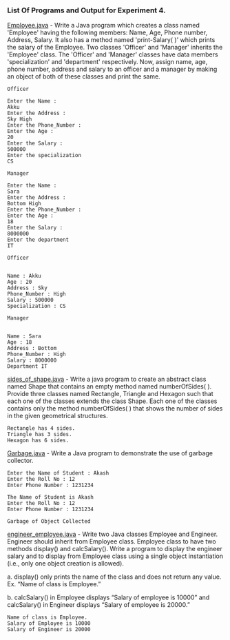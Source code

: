 ### List Of Programs and Output for Experiment 4.

[Employee.java](https://github.com/akkupy/JavaS3/blob/master/Java_Exp_4/Employee.java) - Write a Java program which creates a class named 'Employee' having the following members: Name, Age, Phone number, Address, Salary. It also has a method named 'print-Salary( )' which prints the salary of the Employee. Two classes 'Officer' and 'Manager' inherits the 'Employee' class. The 'Officer' and 'Manager' classes have data members 'specialization' and 'department' respectively. Now, assign name, age, phone number, address and salary to an officer and a manager by making an object of both of these classes and print the same.
```
Officer

Enter the Name :
Akku
Enter the Address :
Sky High
Enter the Phone_Number :
Enter the Age :
20
Enter the Salary :
500000
Enter the specialization
CS

Manager

Enter the Name :
Sara
Enter the Address :
Bottom High
Enter the Phone_Number :
Enter the Age :
18
Enter the Salary :
8000000
Enter the department
IT

Officer


Name : Akku
Age : 20
Address : Sky
Phone_Number : High
Salary : 500000
Specialization : CS

Manager


Name : Sara
Age : 18
Address : Bottom
Phone_Number : High
Salary : 8000000
Department IT
```     

[sides_of_shape.java](https://github.com/akkupy/JavaS3/blob/master/Java_Exp_4/sides_of_shape.java) - Write a java program to create an abstract class named Shape that contains an empty method named numberOfSides( ). Provide three classes named Rectangle, Triangle and Hexagon such that each one of the classes extends the class Shape. Each one of the classes contains only the method numberOfSides( ) that shows the number of sides in the given geometrical structures.

```
Rectangle has 4 sides.
Triangle has 3 sides.
Hexagon has 6 sides.
```  

[Garbage.java](https://github.com/akkupy/JavaS3/blob/master/Java_Exp_4/Garbage.java) - Write a Java program to demonstrate the use of garbage collector.

```
Enter the Name of Student : Akash
Enter the Roll No : 12
Enter Phone Number : 1231234

The Name of Student is Akash
Enter the Roll No : 12
Enter Phone Number : 1231234

Garbage of Object Collected
```  


[engineer_employee.java](https://github.com/akkupy/JavaS3/blob/master/Java_Exp_4/engineer_employee.java) - Write two Java classes Employee and Engineer. Engineer should inherit from Employee class. Employee class to have two methods display() and calcSalary(). Write a program to display the engineer salary and to display from Employee class using a single object instantiation (i.e., only one object creation is allowed).

a. display() only prints the name of the class and does not return any value. Ex. “Name of class is Employee.”

b. calcSalary() in Employee displays “Salary of employee is 10000” and calcSalary() in Engineer displays “Salary of employee is 20000.”


```
Name of class is Employee.
Salary of Employee is 10000
Salary of Engineer is 20000
```  